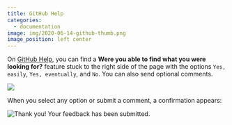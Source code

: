 ```yaml
---
title: GitHub Help
categories:
  - documentation
image: img/2020-06-14-github-thumb.png
image_position: left center
---
```


On [GitHub Help](https://help.github.com/), you can find a **Were you able to find what you were looking for?** feature stuck to the right side of the page with the options `Yes, easily`, `Yes, eventually`, and `No`. You can also send optional comments.

![](/feedback-library/img/2020-06-14-github-1.png)

When you select any option or submit a comment, a confirmation appears:

![Thank you! Your feedback has been submitted.](/feedback-library/img/2020-06-14-github-2.png)
